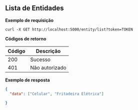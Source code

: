 ## Lista de Entidades

**Exemplo de requisição**

```
curl -X GET http://localhost:5000/entity/list?token=TOKEN
```


**Códigos de retorno**

| Código | Descrição |
|---|---|
| 200 | Sucesso |
| 401 | Não autorizado |

**Exemplo de resposta**
```json
{
  "data": ["Celular", "Fritadeira Elétrica"]
    
}
```

